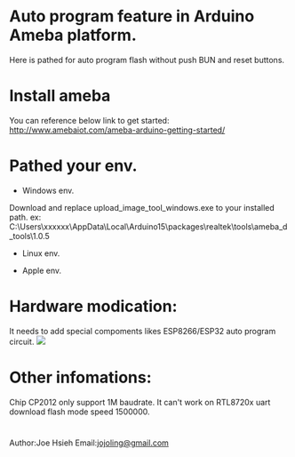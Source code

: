 # Auto program feature in Arduino Ameba platform.

Here is pathed for auto program flash without push BUN and reset buttons.

# Install ameba
You can reference below link to get started: http://www.amebaiot.com/ameba-arduino-getting-started/

# Pathed your env.

* Windows env.

Download and replace upload_image_tool_windows.exe to your installed path.
ex: C:\Users\xxxxxx\AppData\Local\Arduino15\packages\realtek\tools\ameba_d_tools\1.0.5

* Linux env. 


* Apple env. 


# Hardware modication:
It needs to add special compoments likes ESP8266/ESP32 auto program circuit.
![](https://i.stack.imgur.com/fMrDh.png?raw=true)

# Other infomations:
Chip CP2012 only support 1M baudrate. It can't work on RTL8720x uart download flash mode speed 1500000.

#
Author:Joe Hsieh
Email:jojoling@gmail.com
